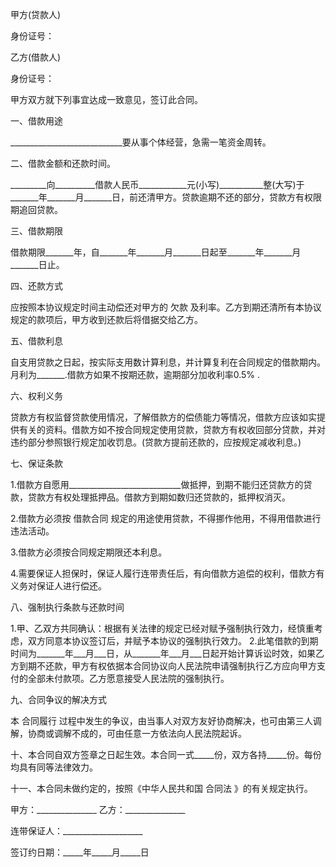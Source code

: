 
 


甲方(贷款人)


身份证号：


乙方(借款人)


身份证号：


甲方双方就下列事宜达成一致意见，签订此合同。


一、借款用途


____________________________要从事个体经营，急需一笔资金周转。


二、借款金额和还款时间。


_________向__________借款人民币____________元(小写)___________整(大写)于_______年_______月_______日，前还清甲方。贷款逾期不还的部分，贷款方有权限期追回贷款。


三、借款期限


借款期限_______年，自_______年_______月_______日起至_______年_______月_______日止。


四、还款方式


应按照本协议规定时间主动偿还对甲方的
欠款
及利率。乙方到期还清所有本协议规定的款项后，甲方收到还款后将借据交给乙方。


五、借款利息


自支用贷款之日起，按实际支用数计算利息，并计算复利在合同规定的借款期内。月利为_______.借款方如果不按期还款，逾期部分加收利率0.5% .


六、权利义务


贷款方有权监督贷款使用情况，了解借款方的偿债能力等情况，借款方应该如实提供有关的资料。借款方如不按合同规定使用贷款，贷款方有权收回部分贷款，并对违约部分参照银行规定加收罚息。(贷款方提前还款的，应按规定减收利息。)


七、保证条款


1.借款方自愿用____________________________做抵押，到期不能归还贷款方的贷款，贷款方有权处理抵押品。借款方到期如数归还贷款的，抵押权消灭。


2.借款方必须按
借款合同
规定的用途使用贷款，不得挪作他用，不得用借款进行违法活动。


3.借款方必须按合同规定期限还本利息。


4.需要保证人担保时，保证人履行连带责任后，有向借款方追偿的权利，借款方有义务对保证人进行偿还。


八、强制执行条款与还款时间


1.甲、乙双方共同确认：根据有关法律的规定已经对赋予强制执行效力，经慎重考虑，双方同意本协议签订后，并赋予本协议的强制执行效力。 2.此笔借款的到期时间为_______年___月___日，从_______年___月___日起开始计算诉讼时效，如果乙方到期不还款，甲方有权依据本合同协议向人民法院申请强制执行乙方应向甲方支付的全部未付款项。乙方愿意接受人民法院的强制执行。


九、合同争议的解决方式


本
合同履行
过程中发生的争议，由当事人对双方友好协商解决，也可由第三人调解，协商或调解不成的，可由任意一方依法向人民法院起诉。


十、本合同自双方签章之日起生效。本合同一式_____份，双方各持_____份。每份均具有同等法律效力。


十一、本合同未做约定的，按照《中华人民共和国
合同法
》的有关规定执行。


甲方：_______________ 乙方：_______________


连带保证人：____________________


签订约日期：_____年_____月_____日
 


 

 
 
 
 
 
  


  
 

  


  


  
 
 
 
 

